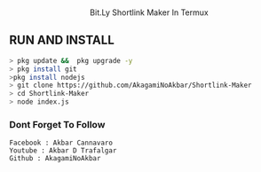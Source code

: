 <p align="center">
<br>
Bit.Ly Shortlink Maker In Termux
</br>
</p>

## RUN AND INSTALL
```bash
> pkg update &&  pkg upgrade -y
> pkg install git
>pkg install nodejs
> git clone https://github.com/AkagamiNoAkbar/Shortlink-Maker
> cd Shortlink-Maker
> node index.js
```

### Dont Forget To Follow
```
Facebook : Akbar Cannavaro
Youtube : Akbar D Trafalgar
Github : AkagamiNoAkbar
```